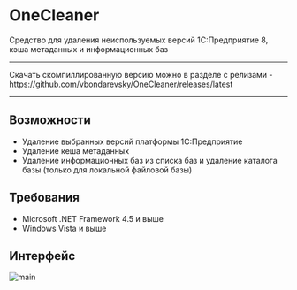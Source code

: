 # OneCleaner
Средство для удаления неиспользуемых версий 1С:Предприятие 8, кэша метаданных и информационных баз

---

Скачать скомпиллированную версию можно в разделе с релизами - https://github.com/vbondarevsky/OneCleaner/releases/latest

---

## Возможности
- Удаление выбранных версий платформы 1С:Предприятие
- Удаление кеша метаданных
- Удаление информационных баз из списка баз и удаление каталога базы (только для локальной файловой базы)

## Требования
- Microsoft .NET Framework 4.5 и выше
- Windows Vista и выше

## Интерфейс
![main](https://cloud.githubusercontent.com/assets/11818792/26778264/39c015c0-49e9-11e7-86f7-cf9bfeb6bdd3.png)
